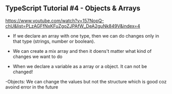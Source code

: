 ## TypeScript Tutorial #4 - Objects & Arrays

https://www.youtube.com/watch?v=157NopQ-chU&list=PLzAGFfNxKFuZgoZJPAfW_DeA2guNk849V&index=4

- If we declare an array with one type, then we can do changes only in that type (strings, number or boolean).

- We can create a mix array and then it doens't matter what kind of changes we want to do

- When we declare a variable as a array or a object. It can not be changed!

-Objects: We can change the values but not the structure which is good coz avoind error in the future

